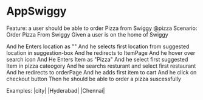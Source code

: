 # AppSwiggy


Feature: a user should be able to order Pizza from Swiggy
@pizza
Scenario: Order Pizza From Swiggy
Given a user is on the home of Swiggy

And he Enters location as "<city>"
And he selects first location from suggested location in suggestion-box
And he redirects to ItemPage
And he hover over search icon
And He Enters Item as "Pizza"
And he select first suggested Item in pizza cateogory
And he searchs resturant and select first restaurant
And he redirects to orderPage 
And he adds first item to cart 
And he click on checkout button
Then he should be able to order a pizza suscessfully 

Examples: 
|city|
|Hyderabad|
|Chennai|
